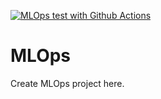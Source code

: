[![MLOps test with Github Actions](https://github.com/AnweshaMohanty-07/MLOps/actions/workflows/main.yml/badge.svg)](https://github.com/AnweshaMohanty-07/MLOps/actions/workflows/main.yml)

# MLOps
Create MLOps project here.
